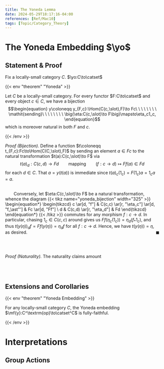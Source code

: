 ```yaml
---
title: The Yoneda Lemma
date: 2024-05-29T18:17:16-04:00
references: [Ref/Mac10]
tags: [Topic/Category_Theory]
---
```


# The Yoneda Embedding $\yo$

## Statement & Proof

Fix a locally-small category $C$. $\yo:C\to\catset$

{{< env "theorem" "Yoneda" >}}

Let $C$ be a locally-small category. For every functor $F:C\to\catset$ and every object $c\in C$, we have a bijection
$$\begin{equation}
    y\coloneqq y_{F,c}:\Hom(C(c,\slot),F)\to Fc\ \ \ \ \ \ \ \ \mathit{sending}\ \ \ \ \ \ \ \ \big(\eta:C(c,\slot)\to F\big)\mapsto\eta_c1_c,
\end{equation}$$
which is moreover natural in both $F$ and $c$.

{{< /env >}}

*Proof (Bijection).* Define a function $t\coloneqq t_{F,c}:Fc\to\Hom(C(C,\slot),F)$ by sending an element $a\in Fc$ to the natural transformation $t(a):C(c,\slot)\to F$ via
$$\begin{equation}
    t(a)_d:C(c,d)\to Fd\ \ \ \ \ \ \ \ \textrm{mapping}\ \ \ \ \ \ \ \ (f:c\rightarrow d)\mapsto Ff(a)\in Fd
\end{equation}$$
for each $d\in C$. That $a=y(t(a))$ is immediate since $t(a)_c(1_c)=F(1_c)a=1_ca=a$.

<br>&emsp;&emsp;Conversely, let $\eta:C(c,\slot)\to F$ be a natural transformation, whence the diagram
{{< tikz name="yoneda_bijection" width="325" >}}
\begin{equation*}
    \begin{tikzcd}
        c \ar[d, "f"] & C(c,c) \ar[r, "\eta_c"] \ar[d, "f_\ast"'] & Fc \ar[d, "Ff"] \\
        d & C(c,d) \ar[r, "\eta_d"] & Fd
    \end{tikzcd}
\end{equation*}
{{< /tikz >}}
commutes for any morphism $f:c\to d$. In particular, chasing $1_c\in C(c,c)$ around gives us $Ff(\eta_c(1_c))=\eta_d(f_\ast1_c)$, and thus $t(y(\eta))_df=Ff(y(\eta))=\eta_df$ for all $f:c\to d$. Hence, we have $t(y(\eta))=\eta$, as desired.<span style="float:right;">$\blacksquare$</span>

<br><br>

*Proof (Naturality).* The naturality claims amount

<br><br>

## Extensions and Corollaries

{{< env "theorem" "Yoneda Embedding" >}}

For any locally-small category $C$, the Yoneda embedding $\mf{y}:C^\textrm{op}\to\catset^C$ is fully-faithful.

{{< /env >}}

# Interpretations

## Group Actions
